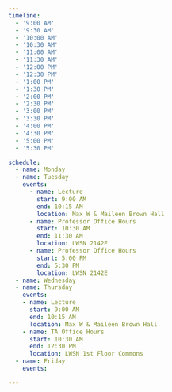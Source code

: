```yaml
---
timeline:
  - '9:00 AM'
  - '9:30 AM'
  - '10:00 AM'
  - '10:30 AM'
  - '11:00 AM'
  - '11:30 AM'
  - '12:00 PM'
  - '12:30 PM'
  - '1:00 PM'
  - '1:30 PM'
  - '2:00 PM'
  - '2:30 PM'
  - '3:00 PM'
  - '3:30 PM'
  - '4:00 PM'
  - '4:30 PM'
  - '5:00 PM'
  - '5:30 PM'

schedule:
  - name: Monday
  - name: Tuesday
    events:
      - name: Lecture
        start: 9:00 AM
        end: 10:15 AM
        location: Max W & Maileen Brown Hall
      - name: Professor Office Hours
        start: 10:30 AM
        end: 11:30 AM
        location: LWSN 2142E
      - name: Professor Office Hours
        start: 5:00 PM
        end: 5:30 PM
        location: LWSN 2142E
  - name: Wednesday
  - name: Thursday
    events:
    - name: Lecture
      start: 9:00 AM
      end: 10:15 AM
      location: Max W & Maileen Brown Hall
    - name: TA Office Hours
      start: 10:30 AM
      end: 12:30 PM
      location: LWSN 1st Floor Commons
  - name: Friday
    events:

---
```

